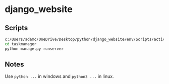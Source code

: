 # django_website

## Scripts

```bash
c:/Users/adamc/OneDrive/Desktop/python/django_website/env/Scripts/activate.bat
cd taskmanager 
python manage.py runserver
```

## Notes

Use `python ...` in windows and `python3 ...` in linux.
